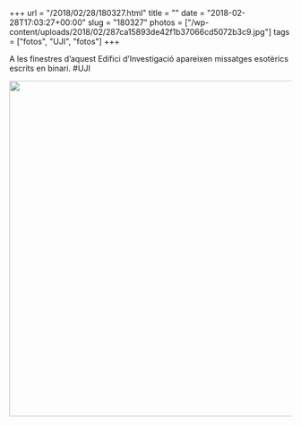 +++
url = "/2018/02/28/180327.html"
title = ""
date = "2018-02-28T17:03:27+00:00"
slug = "180327"
photos = ["/wp-content/uploads/2018/02/287ca15893de42f1b37066cd5072b3c9.jpg"]
tags = ["fotos", "UJI", "fotos"]
+++

A les finestres d’aquest Edifici d’Investigació apareixen missatges esotèrics escrits en binari. #UJI

<img src="/wp-content/uploads/2018/02/287ca15893de42f1b37066cd5072b3c9.jpg" height="600" width="600">
